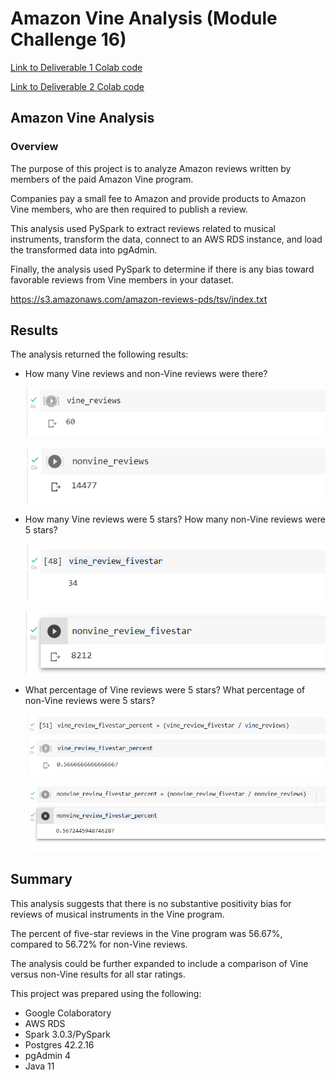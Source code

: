 # Amazon Vine Analysis (Module Challenge 16)

[Link to Deliverable 1 Colab code](Amazon_Reviews_ETL.ipynb)

[Link to Deliverable 2 Colab code](Vine_Review_Analysis.ipynb)

## Amazon Vine Analysis

### Overview
The purpose of this project is to analyze Amazon reviews written by members of the paid Amazon Vine program.

Companies pay a small fee to Amazon and provide products to Amazon Vine members, who are then required to publish a review.

This analysis used PySpark to extract reviews related to musical instruments, transform the data, connect to an AWS RDS instance, and load the transformed data into pgAdmin. 

Finally, the analysis used PySpark to determine if there is any bias toward favorable reviews from Vine members in your dataset. 

https://s3.amazonaws.com/amazon-reviews-pds/tsv/index.txt

## Results

The analysis returned the following results:

* How many Vine reviews and non-Vine reviews were there?

  ![Vine_Reviews](vine_reviews.PNG)
  
  ![Nonvine_Reviews](nonvine_reviews.PNG)


* How many Vine reviews were 5 stars? How many non-Vine reviews were 5 stars?

  ![Vine_Reviews_Fivestar](vine_reviews_fivestar.PNG)

  ![Nonvine_Reviews_Fivestar](nonvine_reviews_fivestar.PNG)


* What percentage of Vine reviews were 5 stars? What percentage of non-Vine reviews were 5 stars?

  ![Vine_Reviews_Fivestar_Percent](vine_percent.PNG)

  ![Nonvine_Reviews_Fivestar_Percent](nonvine_percent.PNG)


## Summary

This analysis suggests that there is no substantive positivity bias for reviews of musical instruments in the Vine program.

The percent of five-star reviews in the Vine program was 56.67%, compared to 56.72% for non-Vine reviews.

The analysis could be further expanded to include a comparison of Vine versus non-Vine results for all star ratings.


This project was prepared using the following:
* Google Colaboratory
* AWS RDS
* Spark 3.0.3/PySpark
* Postgres 42.2.16
* pgAdmin 4
* Java 11
